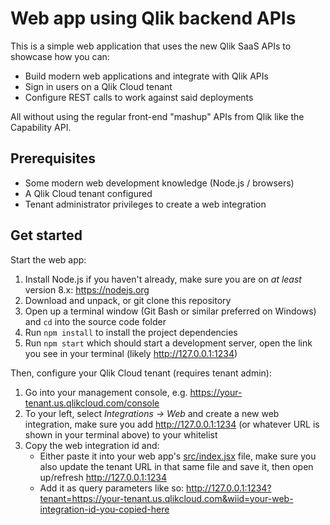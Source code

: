# Web app using Qlik backend APIs

This is a simple web application that uses the new Qlik SaaS APIs to showcase how you can:

* Build modern web applications and integrate with Qlik APIs
* Sign in users on a Qlik Cloud tenant
* Configure REST calls to work against said deployments

All without using the regular front-end "mashup" APIs from Qlik like the Capability API.

## Prerequisites

* Some modern web development knowledge (Node.js / browsers)
* A Qlik Cloud tenant configured
* Tenant administrator privileges to create a web integration

## Get started

Start the web app:

1. Install Node.js if you haven't already, make sure you are on _at least_ version 8.x: <https://nodejs.org>
1. Download and unpack, or git clone this repository
1. Open up a terminal window (Git Bash or similar preferred on Windows) and `cd` into the source code folder
1. Run `npm install` to install the project dependencies
1. Run `npm start` which should start a development server, open the link you see in your terminal (likely <http://127.0.0.1:1234>)

Then, configure your Qlik Cloud tenant (requires tenant admin):

1. Go into your management console, e.g. <https://your-tenant.us.qlikcloud.com/console>
1. To your left, select _Integrations -> Web_ and create a new web integration, make sure you add <http://127.0.0.1:1234> (or whatever URL is shown in your terminal above) to your whitelist
1. Copy the web integration id and:
    * Either paste it into your web app's [src/index.jsx](./src/index.jsx) file, make sure you also update the tenant URL in that same file and save it, then open up/refresh <http://127.0.0.1:1234>
    * Add it as query parameters like so: <http://127.0.0.1:1234?tenant=https://your-tenant.us.qlikcloud.com&wiid=your-web-integration-id-you-copied-here>
